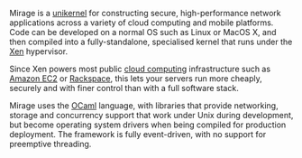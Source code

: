 Mirage is a [unikernel](http://anil.recoil.org/papers/2013-asplos-mirage.pdf)
for constructing secure, high-performance network applications across a variety
of cloud computing and mobile platforms.  Code can be developed on a normal OS
such as Linux or MacOS X, and then compiled into a fully-standalone,
specialised kernel that runs under the [Xen](http://xen.org/) hypervisor.

Since Xen powers most public [cloud computing](http://en.wikipedia.org/Cloud_computing)
infrastructure such as [Amazon EC2](http://aws.amazon.com) or [Rackspace](http://rackspace.com/cloud),
this lets your servers run more cheaply, securely and with finer control than
with a full software stack.

Mirage uses the [OCaml](http://ocaml.org/) language, with libraries that
provide networking, storage and concurrency support that work under Unix during
development, but become operating system drivers when being compiled for
production deployment. The framework is fully event-driven, with no support for
preemptive threading.
